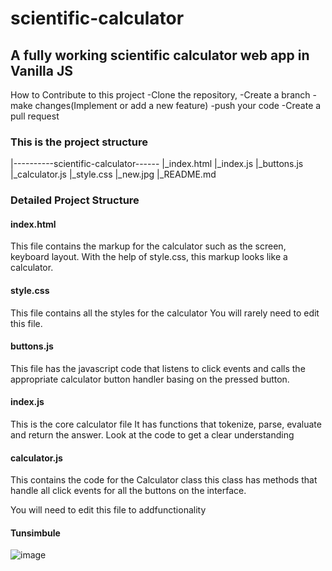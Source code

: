 # scientific-calculator

## A fully working scientific calculator web app in Vanilla JS

How to Contribute to this project
-Clone the repository,
-Create a branch
-make changes(Implement or add a new feature)
-push your code
-Create a pull request

### This is the project structure

|----------scientific-calculator------
|_index.html
|_index.js
|_buttons.js
|_calculator.js
|_style.css
|_new.jpg
|_README.md

### Detailed Project Structure

#### index.html

This file contains the markup for the calculator such
as the screen, keyboard layout.
With the help of style.css, this markup looks
like a calculator.

#### style.css

This file contains all the styles for the calculator
You will rarely need to edit this file.

#### buttons.js

This file has the javascript code that listens to
click events and calls the appropriate calculator
button handler basing on the pressed button.

#### index.js

This is the core calculator file
It has functions that tokenize,
parse, evaluate and return the answer.
Look at the code to get a clear understanding

#### calculator.js

This contains the code for the Calculator class
this class has methods that handle all click events
for all the buttons on the interface.

You will need to edit this file to addfunctionality

#### Tunsimbule
![image](https://user-images.githubusercontent.com/58640356/182613101-6e0a9443-0fd7-41ef-b1a0-be347a86eab4.png)

